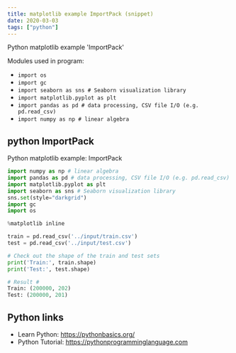 ```yaml
---
title: matplotlib example ImportPack (snippet)
date: 2020-03-03
tags: ["python"]
---
```

Python matplotlib example 'ImportPack'


Modules used in program: 
* `import os`
* `import gc`
* `import seaborn as sns # Seaborn visualization library`
* `import matplotlib.pyplot as plt`
* `import pandas as pd # data processing, CSV file I/O (e.g. pd.read_csv)`
* `import numpy as np # linear algebra`

## python ImportPack

Python matplotlib example: ImportPack

```python
import numpy as np # linear algebra
import pandas as pd # data processing, CSV file I/O (e.g. pd.read_csv)
import matplotlib.pyplot as plt
import seaborn as sns # Seaborn visualization library
sns.set(style="darkgrid")
import gc
import os

%matplotlib inline

train = pd.read_csv('../input/train.csv')
test = pd.read_csv('../input/test.csv')

# Check out the shape of the train and test sets
print('Train:', train.shape)
print('Test:', test.shape)

# Result #
Train: (200000, 202)
Test: (200000, 201)

```

## Python links

- Learn Python: https://pythonbasics.org/
- Python Tutorial: https://pythonprogramminglanguage.com
